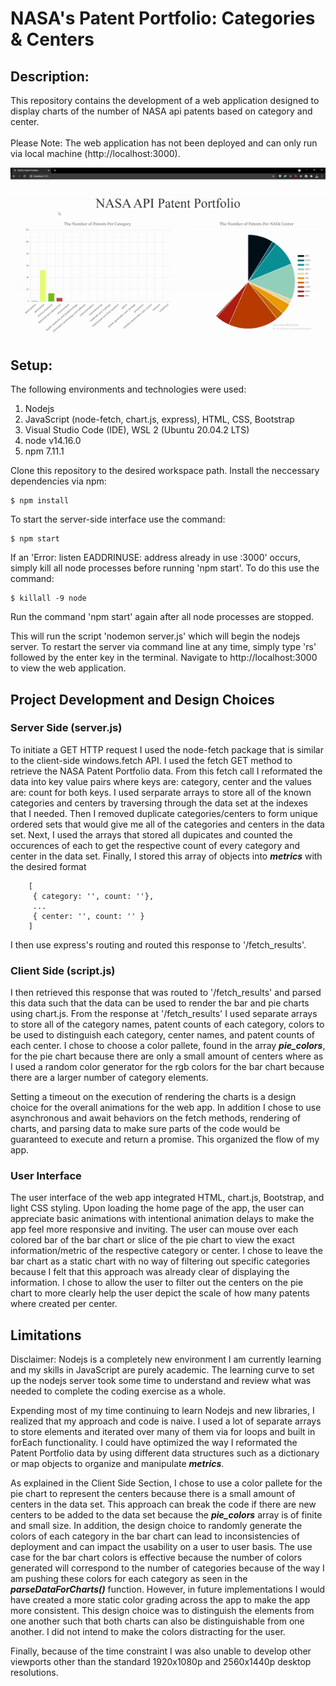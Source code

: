 # NASA's Patent Portfolio: Categories & Centers

## Description:
This repository contains the development of a web application designed to display charts of the number of NASA api patents based on category and center. 
<br></br>
Please Note: The web application has not been deployed and can only run via local machine (http://localhost:3000). 

<div align="center">
    <img src="./assets/Ames-main.gif">
</div>

## Setup: 
The following environments and technologies were used: 
1. Nodejs
2. JavaScript (node-fetch, chart.js, express), HTML, CSS, Bootstrap
3. Visual Studio Code (IDE), WSL 2 (Ubuntu 20.04.2 LTS)
4. node v14.16.0
5. npm 7.11.1


Clone this repository to the desired workspace path. 
Install the neccessary dependencies via npm: 
```
$ npm install
```
To start the server-side interface use the command:
```
$ npm start
```
If an 'Error: listen EADDRINUSE: address already in use :3000' occurs, simply kill all node processes before running 'npm start'. To do this use the command: 
```
$ killall -9 node
```
Run the command 'npm start' again after all node processes are stopped.

This will run the script 'nodemon server.js' which will begin the nodejs server. To restart the server via command line at any time, simply type 'rs' followed by the enter key in the terminal. 
Navigate to http://localhost:3000 to view the web application.

## Project Development and Design Choices

### Server Side (server.js)
To initiate a GET HTTP request I used the node-fetch package that is similar to the client-side windows.fetch API. I used the fetch GET method to retrieve the NASA Patent Portfolio data. From this fetch call I reformated the data into key value pairs where keys are: category, center and the values are: count for both keys. I used serparate arrays to store all of the known categories and centers by traversing through the data set at the indexes that I needed. Then I removed duplicate categories/centers to form unique ordered sets that would give me all of the categories and centers in the data set. Next, I used the arrays that stored all dupicates and counted the occurences of each to get the respective count of every category and center in the data set. Finally, I stored this array of objects into ***metrics*** with the desired format
```
    [
     { category: '', count: ''},
     ...
     { center: '', count: '' }
    ]
```
I then use express's routing and routed this response to '/fetch_results'. 

### Client Side (script.js)
I then retrieved this response that was routed to '/fetch_results' and parsed this data such that the data can be used to render the bar and pie charts using chart.js. From the response at '/fetch_results' I used separate arrays to store all of the category names, patent counts of each category, colors to be used to distinguish each category, center names, and patent counts of each center. I chose to choose a color pallete, found in the array ***pie_colors***, for the pie chart because there are only a small amount of centers where as I used a random color generator for the rgb colors for the bar chart because there are a larger number of category elements. 

Setting a timeout on the execution of rendering the charts is a design choice for the overall animations for the web app. In addition I chose to use asynchronous and await behaviors on the fetch methods, rendering of charts, and parsing data to make sure parts of the code would be guaranteed to execute and return a promise. This organized the flow of my app. 

### User Interface
The user interface of the web app integrated HTML, chart.js, Bootstrap, and light CSS styling. Upon loading the home page of the app, the user can appreciate basic animations with intentional animation delays to make the app feel more responsive and inviting. The user can mouse over each colored bar of the bar chart or slice of the pie chart to view the exact information/metric of the respective category or center. I chose to leave the bar chart as a static chart with no way of filtering out specific categories because I felt that this approach was already clear of displaying the information. I chose to allow the user to filter out the centers on the pie chart to more clearly help the user depict the scale of how many patents where created per center.      


## Limitations
Disclaimer: Nodejs is a completely new environment I am currently learning and my skills in JavaScript are purely academic. The learning curve to set up the nodejs server took some time to understand and review what was needed to complete the coding exercise as a whole. 

Expending most of my time continuing to learn Nodejs and new libraries, I realized that my approach and code is naive. I used a lot of separate arrays to store elements and iterated over many of them via for loops and built in forEach functionality. I could have optimized the way I reformated the Patent Portfolio data by using different data structures such as a dictionary or map objects to organize and manipulate ***metrics***. 

As explained in the Client Side Section, I chose to use a color pallete for the pie chart to represent the centers because there is a small amount of centers in the data set. This approach can break the code if there are new centers to be added to the data set because the ***pie_colors*** array is of finite and small size. In addition, the design choice to randomly generate the colors of each category in the bar chart can lead to inconsistencies of deployment and can impact the usability on a user to user basis. The use case for the bar chart colors is effective because the number of colors generated will correspond to the number of categories because of the way I am pushing these colors for each category as seen in the ***parseDataForCharts()*** function. However, in future implementations I would have created a more static color grading across the app to make the app more consistent. This design choice was to distinguish the elements from one another such that both charts can also be distinguishable from one another. I did not intend to make the colors distracting for the user.

Finally, because of the time constraint I was also unable to develop other viewports other than the standard 1920x1080p and 2560x1440p desktop resolutions.








